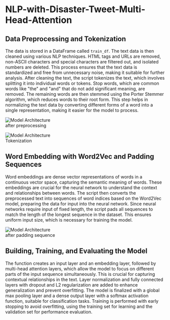 # NLP-with-Disaster-Tweet-Multi-Head-Attention

<!DOCTYPE html>
<html lang="en">
<body>
    <h2>Data Preprocessing and Tokenization</h2>
    <p>
        The data is stored in a DataFrame called <code>train_df</code>. The text data is then cleaned using various NLP techniques. HTML tags and URLs are removed, non-ASCII characters and special characters are filtered out, and isolated numbers are deleted. This process ensures that the text data is standardized and free from unnecessary noise, making it suitable for further analysis.
        After cleaning the text, the script tokenizes the text, which involves splitting it into individual words or tokens. Stop words, which are common words like "the" and "and" that do not add significant meaning, are removed. The remaining words are then stemmed using the Porter Stemmer algorithm, which reduces words to their root form. This step helps in normalizing the text data by converting different forms of a word into a single representation, making it easier for the model to process.
    </p>

   <div class="image-container">
        <img src="https://private-user-images.githubusercontent.com/133969661/334141706-f782f01c-1b15-4f00-92cb-b006d9bd91f2.png?jwt=eyJhbGciOiJIUzI1NiIsInR5cCI6IkpXVCJ9.eyJpc3MiOiJnaXRodWIuY29tIiwiYXVkIjoicmF3LmdpdGh1YnVzZXJjb250ZW50LmNvbSIsImtleSI6ImtleTUiLCJleHAiOjE3MTY4MjE1NzcsIm5iZiI6MTcxNjgyMTI3NywicGF0aCI6Ii8xMzM5Njk2NjEvMzM0MTQxNzA2LWY3ODJmMDFjLTFiMTUtNGYwMC05MmNiLWIwMDZkOWJkOTFmMi5wbmc_WC1BbXotQWxnb3JpdGhtPUFXUzQtSE1BQy1TSEEyNTYmWC1BbXotQ3JlZGVudGlhbD1BS0lBVkNPRFlMU0E1M1BRSzRaQSUyRjIwMjQwNTI3JTJGdXMtZWFzdC0xJTJGczMlMkZhd3M0X3JlcXVlc3QmWC1BbXotRGF0ZT0yMDI0MDUyN1QxNDQ3NTdaJlgtQW16LUV4cGlyZXM9MzAwJlgtQW16LVNpZ25hdHVyZT1jMjA3Nzg0NDZmODJlMDU5MTdkYzAwOWExODY4YzNiNDg0Njc4M2E2NWU4NGZlM2UzYTc0ZTVhZmZhZmZlOTZjJlgtQW16LVNpZ25lZEhlYWRlcnM9aG9zdCZhY3Rvcl9pZD0wJmtleV9pZD0wJnJlcG9faWQ9MCJ9.lx6OXDjrP-aRkkdnZ2QUh87_Qd3HkDWB5Z6MZ6YohHU" alt="Model Architecture">
        <div class="caption">after preprocessing</div>
    </div>
    <p>

  </p>

  <div class="image-container">
        <img src="https://private-user-images.githubusercontent.com/133969661/334141755-e162d2ce-da7e-4e40-bc6d-acea0233a928.png?jwt=eyJhbGciOiJIUzI1NiIsInR5cCI6IkpXVCJ9.eyJpc3MiOiJnaXRodWIuY29tIiwiYXVkIjoicmF3LmdpdGh1YnVzZXJjb250ZW50LmNvbSIsImtleSI6ImtleTUiLCJleHAiOjE3MTY4MjE1NzcsIm5iZiI6MTcxNjgyMTI3NywicGF0aCI6Ii8xMzM5Njk2NjEvMzM0MTQxNzU1LWUxNjJkMmNlLWRhN2UtNGU0MC1iYzZkLWFjZWEwMjMzYTkyOC5wbmc_WC1BbXotQWxnb3JpdGhtPUFXUzQtSE1BQy1TSEEyNTYmWC1BbXotQ3JlZGVudGlhbD1BS0lBVkNPRFlMU0E1M1BRSzRaQSUyRjIwMjQwNTI3JTJGdXMtZWFzdC0xJTJGczMlMkZhd3M0X3JlcXVlc3QmWC1BbXotRGF0ZT0yMDI0MDUyN1QxNDQ3NTdaJlgtQW16LUV4cGlyZXM9MzAwJlgtQW16LVNpZ25hdHVyZT1iNjkzZmVhYTAxYTRjNzgyYmRiMmRhYTYxMjgyOGNlZmRlMjUwYzNhNDBmZmNjNzUwNWI0M2FkMTY5NWY1MGIyJlgtQW16LVNpZ25lZEhlYWRlcnM9aG9zdCZhY3Rvcl9pZD0wJmtleV9pZD0wJnJlcG9faWQ9MCJ9.e3XCNPFHNNidaZOSMJLHN1EItYxSWT38xIR0G8chYTk" alt="Model Architecture">
        <div class="caption">Tokenization</div>
    </div>

  <h2>Word Embedding with Word2Vec and Padding Sequences</h2>
    <p>
        Word embeddings are dense vector representations of words in a continuous vector space, capturing the semantic meaning of words. These embeddings are crucial for the neural network to understand the context and relationships between words. The script then converts the preprocessed text into sequences of word indices based on the Word2Vec model, preparing the data for input into the neural network.
        Since neural networks require input of fixed length, the script pads all sequences to match the length of the longest sequence in the dataset. This ensures uniform input size, which is necessary for training the model.
    </p>

   <div class="image-container">
        <img src="https://private-user-images.githubusercontent.com/133969661/334141765-fe1f4538-2f79-4ebb-b57a-3e2da6951c78.png?jwt=eyJhbGciOiJIUzI1NiIsInR5cCI6IkpXVCJ9.eyJpc3MiOiJnaXRodWIuY29tIiwiYXVkIjoicmF3LmdpdGh1YnVzZXJjb250ZW50LmNvbSIsImtleSI6ImtleTUiLCJleHAiOjE3MTY4MjE1NzcsIm5iZiI6MTcxNjgyMTI3NywicGF0aCI6Ii8xMzM5Njk2NjEvMzM0MTQxNzY1LWZlMWY0NTM4LTJmNzktNGViYi1iNTdhLTNlMmRhNjk1MWM3OC5wbmc_WC1BbXotQWxnb3JpdGhtPUFXUzQtSE1BQy1TSEEyNTYmWC1BbXotQ3JlZGVudGlhbD1BS0lBVkNPRFlMU0E1M1BRSzRaQSUyRjIwMjQwNTI3JTJGdXMtZWFzdC0xJTJGczMlMkZhd3M0X3JlcXVlc3QmWC1BbXotRGF0ZT0yMDI0MDUyN1QxNDQ3NTdaJlgtQW16LUV4cGlyZXM9MzAwJlgtQW16LVNpZ25hdHVyZT03Yjk5MWJhNmFiNmU3NDk2NzI4MmM3OGFlMjg3ZDNiYTlmMDk5YjhjNzM4NjgyM2UwN2YyY2EzZWYyZWUzMDMzJlgtQW16LVNpZ25lZEhlYWRlcnM9aG9zdCZhY3Rvcl9pZD0wJmtleV9pZD0wJnJlcG9faWQ9MCJ9.5zNYhYFuuURpffArTzW-wVDzRrEklcHfRnV8ez4zOvY" alt="Model Architecture">
        <div class="caption">after padding sequence</div>
    </div>

  <h2>Building, Training, and Evaluating the Model</h2>
    <p>
        The function creates an input layer and an embedding layer, followed by multi-head attention layers, which allow the model to focus on different parts of the input sequence simultaneously. This is crucial for capturing contextual relationships in the text. Layer normalization and fully connected layers with dropout and L2 regularization are added to enhance generalization and prevent overfitting. The model is finalized with a global max pooling layer and a dense output layer with a softmax activation function, suitable for classification tasks. Training is performed with early stopping to avoid overfitting, using the training set for learning and the validation set for performance evaluation.
    </p>
</body>
</html>
